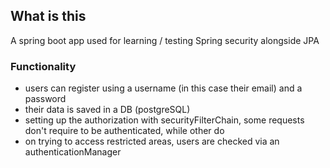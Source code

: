 ## What is this
A spring boot app used for learning / testing Spring security alongside JPA

### Functionality
- users can register using a username (in this case their email) and a password
- their data is saved in a DB (postgreSQL)
- setting up the authorization with securityFilterChain, some requests don't require to be authenticated, while other do
- on trying to access restricted areas, users are checked via an authenticationManager
